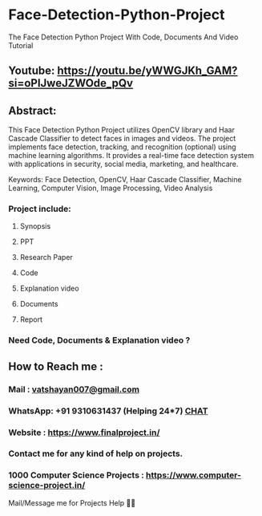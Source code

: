 # Face-Detection-Python-Project
The Face Detection Python Project With Code, Documents And Video Tutorial

## Youtube: https://youtu.be/yWWGJKh_GAM?si=oPIJweJZWOde_pQv

## Abstract: 
This Face Detection Python Project utilizes OpenCV library and Haar Cascade Classifier to detect faces in images and videos. The project implements face detection, tracking, and recognition (optional) using machine learning algorithms. It provides a real-time face detection system with applications in security, social media, marketing, and healthcare.

Keywords: Face Detection, OpenCV, Haar Cascade Classifier, Machine Learning, Computer Vision, Image Processing, Video Analysis

### Project include: 

1. Synopsis

2. PPT

3. Research Paper


4. Code

5. Explanation video

6. Documents

7. Report


### Need Code, Documents & Explanation video ? 

## How to Reach me :

### Mail : vatshayan007@gmail.com 

### WhatsApp: +91 9310631437 (Helping 24*7) **[CHAT](https://wa.me/message/CHWN2AHCPMAZK1)** 

### Website : https://www.finalproject.in/

### Contact me for any kind of help on projects.
### 1000 Computer Science Projects : https://www.computer-science-project.in/


Mail/Message me for Projects Help 🙏🏻
